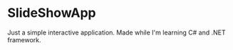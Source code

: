 # SlideShowApp

Just a simple interactive application. Made while I'm learning C# and .NET framework.

